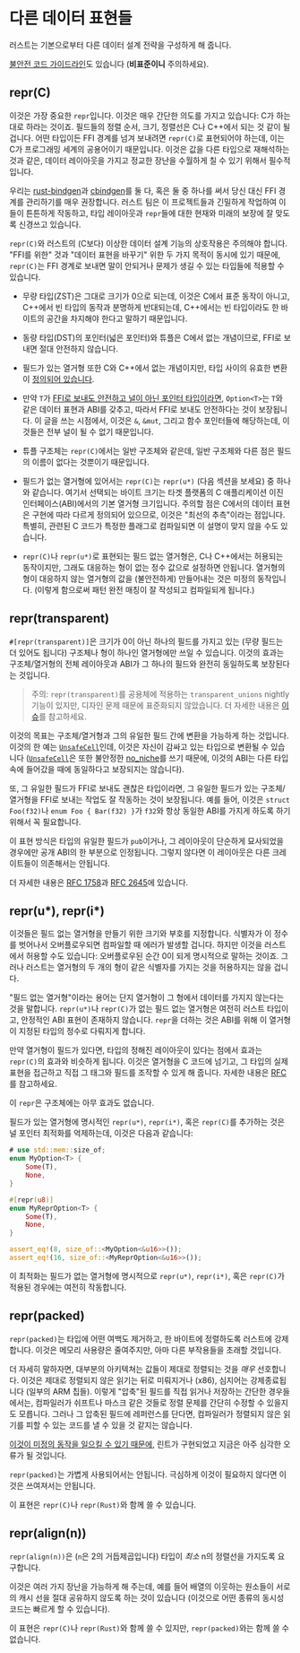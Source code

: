 # 다른 데이터 표현들

러스트는 기본으로부터 다른 데이터 설계 전략을 구성하게 해 줍니다.

[불안전 코드 가이드라인][unsafe_guide]도 있습니다 (**비표준이니** 주의하세요).

## repr(C)

이것은 가장 중요한 `repr`입니다. 이것은 매우 간단한 의도를 가지고 있습니다: C가 하는대로 하라는 것이죠. 필드들의 정렬 순서, 크기, 정렬선은 C나 C++에서 되는 것 같이 될 겁니다.
어떤 타입이든 FFI 경계를 넘겨 보내려면 `repr(C)`로 표현되어야 하는데, 이는 C가 프로그래밍 세계의 공용어이기 때문입니다. 이것은 값을 다른 타입으로 재해석하는 것과 같은, 데이터 레이아웃을 가지고 정교한 장난을 수월하게 칠 수 있기 위해서 필수적입니다.

우리는 [rust-bindgen]과 [cbindgen]를 둘 다, 혹은 둘 중 하나를 써서 당신 대신 FFI 경계를 관리하기를 매우 권장합니다. 러스트 팀은 이 프로젝트들과 긴밀하게 작업하여 이들이 튼튼하게 작동하고,
타입 레이아웃과 `repr`들에 대한 현재와 미래의 보장에 잘 맞도록 신경쓰고 있습니다.

`repr(C)`와 러스트의 (C보다) 이상한 데이터 설계 기능의 상호작용은 주의해야 합니다. "FFI를 위한" 것과 "데이터 표현을 바꾸기" 위한 두 가지 목적이 동시에 있기 때문에, `repr(C)`는 FFI 경계로 보내면 말이 안되거나 문제가 생길 수 있는 타입들에 적용할 수 있습니다.

* 무량 타입(ZST)은 그대로 크기가 0으로 되는데, 이것은 C에서 표준 동작이 아니고, C++에서 빈 타입의 동작과 분명하게 반대되는데, C++에서는 빈 타입이라도 한 바이트의 공간을 차지해야 한다고 말하기 때문입니다.

* 동량 타입(DST)의 포인터(넓은 포인터)와 튜플은 C에서 없는 개념이므로, FFI로 보내면 절대 안전하지 않습니다.

* 필드가 있는 열거형 또한 C와 C++에서 없는 개념이지만, 타입 사이의 유효한 변환이 [정의되어 있습니다][really-tagged].

* 만약 `T`가 [FFI로 보내도 안전하고 널이 아닌 포인터 타입이라면](ffi.html#the-nullable-pointer-optimization), `Option<T>`는 `T`와 같은 데이터 표현과 ABI를 갖추고, 따라서 FFI로 보내도 안전하다는 것이 보장됩니다. 이 글을 쓰는 시점에서, 이것은 `&`, `&mut`, 그리고 함수 포인터들에 해당하는데, 이것들은 전부 널이 될 수 없기 때문입니다.

* 튜플 구조체는 `repr(C)`에서는 일반 구조체와 같은데, 일반 구조체와 다른 점은 필드의 이름이 없다는 것뿐이기 때문입니다.

* 필드가 없는 열거형에 있어서는 `repr(C)`는 `repr(u*)` (다음 섹션을 보세요) 중 하나와 같습니다. 여기서 선택되는 바이트 크기는 타겟 플랫폼의 C 애플리케이션 이진 인터페이스(ABI)에서의 기본 열거형 크기입니다. 주의할 점은 C에서의 데이터 표현은 구현에 따라 다르게 정의되어 있으므로, 이것은 "최선의 추측"이라는 점입니다. 특별히, 관련된 C 코드가 특정한 플래그로 컴파일되면 이 설명이 맞지 않을 수도 있습니다.

* `repr(C)`나 `repr(u*)`로 표현되는 필드 없는 열거형은, C나 C++에서는 허용되는 동작이지만, 그래도 대응하는 형이 없는 정수 값으로 설정하면 안됩니다. 열거형의 형이 대응하지 않는 열거형의 값을 (불안전하게) 만들어내는 것은 미정의 동작입니다. (이렇게 함으로써 패턴 완전 매칭이 잘 작성되고 컴파일되게 됩니다.)

## repr(transparent)

`#[repr(transparent)]`은 크기가 0이 아닌 하나의 필드를 가지고 있는 (무량 필드는 더 있어도 됩니다) 구조체나 형이 하나인 열거형에만 쓰일 수 있습니다.
이것의 효과는 구조체/열거형의 전체 레이아웃과 ABI가 그 하나의 필드와 완전히 동일하도록 보장된다는 것입니다.

> 주의: `repr(transparent)`를 공용체에 적용하는 `transparent_unions` nightly 기능이 있지만,
> 디자인 문제 때문에 표준화되지 않았습니다. 더 자세한 내용은 [이슈][issue-60405]를 참고하세요.

이것의 목표는 구조체/열거형과 그의 유일한 필드 간에 변환을 가능하게 하는 것입니다. 이것의 한 예는 [`UnsafeCell`]인데, 이것은 자신이 감싸고 있는 타입으로 변환될 수 있습니다 ([`UnsafeCell`]은 또한 불안정한 [no_niche][no-niche-pull]를 쓰기 때문에, 이것의 ABI는 다른 타입 속에 들어갔을 때에 동일하다고 보장되지는 않습니다).

또, 그 유일한 필드가 FFI로 보내도 괜찮은 타입이라면, 그 유일한 필드가 있는 구조체/열거형을 FFI로 보내는 작업도 잘 작동하는 것이 보장됩니다. 예를 들어, 이것은 `struct Foo(f32)`나 `enum Foo { Bar(f32) }`가 `f32`와 항상 동일한 ABI를 가지게 하도록 하기 위해서 꼭 필요합니다.

이 표현 방식은 타입의 유일한 필드가 `pub`이거나, 그 레이아웃이 단순하게 묘사되었을 경우에만 공개 ABI의 한 부분으로 인정됩니다. 그렇지 않다면 이 레이아웃은 다른 크레이트들이 의존해서는 안됩니다.

더 자세한 내용은 [RFC 1758][rfc-transparent]과 [RFC 2645][rfc-transparent-unions-enums]에 있습니다.

## repr(u*), repr(i*)

이것들은 필드 없는 열거형을 만들기 위한 크기와 부호를 지정합니다. 식별자가 이 정수를 벗어나서 오버플로우되면 컴파일할 때 에러가 발생할 겁니다. 하지만 이것을 러스트에서 허용할 수도 있습니다: 오버플로우된 순간 0이 되게 명시적으로 말하는 것이죠.
그러나 러스트는 열거형의 두 개의 형이 같은 식별자를 가지는 것을 허용하지는 않을 겁니다.

"필드 없는 열거형"이라는 용어는 단지 열거형이 그 형에서 데이터를 가지지 않는다는 것을 말합니다. `repr(u*)`나 `repr(C)`가 없는 필드 없는 열거형은 여전히 러스트 타입이고, 안정적인 ABI 표현이 존재하지 않습니다.
`repr`을 더하는 것은 ABI를 위해 이 열거형이 지정된 타입의 정수로 다뤄지게 합니다.

만약 열거형이 필드가 있다면, 타입의 정해진 레이아웃이 있다는 점에서 효과는 `repr(C)`의 효과와 비슷하게 됩니다. 이것은 열거형을 C 코드에 넘기고, 그 타입의 실제 표현을 접근하고 직접 그 태그와 필드를 조작할 수 있게 해 줍니다.
자세한 내용은 [RFC][really-tagged]를 참고하세요.

이 `repr`은 구조체에는 아무 효과도 없습니다.

필드가 있는 열거형에 명시적인 `repr(u*)`, `repr(i*)`, 혹은 `repr(C)`를 추가하는 것은 널 포인터 최적화를 억제하는데, 이것은 다음과 같습니다:

```rust
# use std::mem::size_of;
enum MyOption<T> {
    Some(T),
    None,
}

#[repr(u8)]
enum MyReprOption<T> {
    Some(T),
    None,
}

assert_eq!(8, size_of::<MyOption<&u16>>());
assert_eq!(16, size_of::<MyReprOption<&u16>>());
```
이 최적화는 필드가 없는 열거형에 명시적으로 `repr(u*)`, `repr(i*)`, 혹은 `repr(C)`가 적용된 경우에는 여전히 작동합니다.

## repr(packed)

`repr(packed)`는 타입에 어떤 여백도 제거하고, 한 바이트에 정렬하도록 러스트에 강제합니다. 이것은 메모리 사용량은 줄여주지만, 아마 다른 부작용들을 초래할 것입니다.

더 자세히 말하자면, 대부분의 아키텍쳐는 값들이 제대로 정렬되는 것을 *매우* 선호합니다. 이것은 제대로 정렬되지 않은 읽기는 뒤로 미뤄지거나 (x86), 심지어는 강제종료됩니다 (일부의 ARM 칩들).
이렇게 "압축"된 필드를 직접 읽거나 저장하는 간단한 경우들에서는, 컴파일러가 쉬프트나 마스크 같은 것들로 정렬 문제를 간단히 수정할 수 있을지도 모릅니다.
그러나 그 압축된 필드에 레퍼런스를 단다면, 컴파일러가 정렬되지 않은 읽기를 피할 수 있는 코드를 낼 수 있을 것 같지는 않습니다.



[이것이 미정의 동작을 일으킬 수 있기 때문에][ub_loads], 린트가 구현되었고 지금은 아주 심각한 오류가 될 것입니다.

`repr(packed)`는 가볍게 사용되어서는 안됩니다. 극심하게 이것이 필요하지 않다면 이것은 쓰여져서는 안됩니다.

이 표현은 `repr(C)`나 `repr(Rust)`와 함께 쓸 수 있습니다.

## repr(align(n))

`repr(align(n))`은 (`n`은 2의 거듭제곱입니다) 타입이 *최소* n의 정렬선을 가지도록 요구합니다.

이것은 여러 가지 장난을 가능하게 해 주는데, 예를 들어 배열의 이웃하는 원소들이 서로의 캐시 선을 절대 공유하지 않도록 하는 것이 있습니다 (이것으로 어떤 종류의 동시성 코드는 빠르게 할 수 있습니다).

이 표현은 `repr(C)`나 `repr(Rust)`와 함께 쓸 수 있지만, `repr(packed)`와는 함께 쓸 수 없습니다.

[unsafe_guide]: https://rust-lang.github.io/unsafe-code-guidelines/layout.html
[drop_flags]: drop-flags.html
[ub_loads]: https://github.com/rust-lang/rust/issues/27060
[issue-60405]: https://github.com/rust-lang/rust/issues/60405
[`UnsafeCell`]: https://doc.rust-lang.org/std/cell/struct.UnsafeCell.html
[rfc-transparent]: https://github.com/rust-lang/rfcs/blob/master/text/1758-repr-transparent.md
[rfc-transparent-unions-enums]: https://rust-lang.github.io/rfcs/2645-transparent-unions.html
[really-tagged]: https://github.com/rust-lang/rfcs/blob/master/text/2195-really-tagged-unions.md
[rust-bindgen]: https://rust-lang.github.io/rust-bindgen/
[cbindgen]: https://github.com/eqrion/cbindgen
[no-niche-pull]: https://github.com/rust-lang/rust/pull/68491
